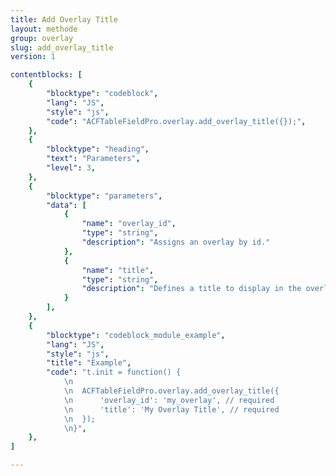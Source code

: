 ```yaml
---
title: Add Overlay Title
layout: methode
group: overlay
slug: add_overlay_title
version: 1

contentblocks: [
	{
		"blocktype": "codeblock",
		"lang": "JS",
		"style": "js",
		"code": "ACFTableFieldPro.overlay.add_overlay_title({});",
	},
	{
		"blocktype": "heading",
		"text": "Parameters",
		"level": 3,
	},
	{
		"blocktype": "parameters",
		"data": [
			{
				"name": "overlay_id",
				"type": "string",
				"description": "Assigns an overlay by id."
			},
			{
				"name": "title",
				"type": "string",
				"description": "Defines a title to display in the overlay."
			}
		],
	},
	{
		"blocktype": "codeblock_module_example",
		"lang": "JS",
		"style": "js",
		"title": "Example",
		"code": "t.init = function() {
			\n
			\n	ACFTableFieldPro.overlay.add_overlay_title({
			\n		'overlay_id': 'my_overlay', // required
			\n		'title': 'My Overlay Title', // required
			\n	});
			\n}",
	},
]

---
```


